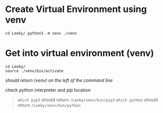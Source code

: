 # Create Virtual Environment using venv
`
cd Leeky/
python3 -m venv ./venv
`

# Get into virtual environment (venv)

```
cd Leeky/
source ./venv/bin/activate
```
*should return (venv) on the left of the command line*

check python interpreter and pip location 
>`which pip3` should return `/Leeky/venv/bin/pip3`
>`which python` should return `/Leeky/venv/bin/python`
